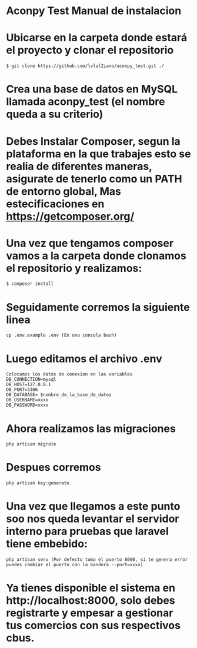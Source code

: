 # Aconpy Test Manual de instalacion

# Ubicarse en la carpeta donde estará el proyecto y clonar el repositorio
    $ git clone https://github.com/lvlal2iano/aconpy_test.git ./

# Crea una base de datos en MySQL llamada aconpy_test (el nombre queda a su criterio)

# Debes Instalar Composer, segun la plataforma en la que trabajes esto se realia de diferentes maneras, asigurate de tenerlo como un PATH de entorno global, Mas estecificaciones en https://getcomposer.org/

# Una vez que tengamos composer vamos a la carpeta donde clonamos el repositorio y realizamos:
    $ composer install

# Seguidamente corremos la siguiente linea
    cp .env.example .env (En una consola bash)

# Luego editamos el archivo .env
    Colocamos los datos de conexion en las variables
    DB_CONNECTION=mysql
    DB_HOST=127.0.0.1
    DB_PORT=3306
    DB_DATABASE= $nombre_de_la_base_de_datos
    DB_USERNAME=xxxx
    DB_PASSWORD=xxxx

# Ahora realizamos las migraciones
    php artisan migrate

# Despues corremos 
    php artisan key:generate

# Una vez que llegamos a este punto soo nos queda levantar el servidor interno para pruebas que laravel tiene embebido:
    php artisan serv (Por defecto toma el puerto 8000, si te genera error puedes cambiar el puerto con la bandera --port=xxxx)

# Ya tienes disponible el sistema en http://localhost:8000, solo debes registrarte y empesar a gestionar tus comercios con sus respectivos cbus.
